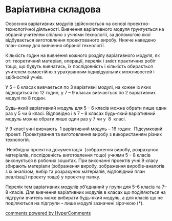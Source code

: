 <div id="hypercomments_widget" class="js-hypercomments-widget invisible"></div>

Варіативна складова
=============================================

<p>Освоєння варіативних модулів здійснюється на основі проектно-технологічної діяльності. Вивчення варіативного модуля ґрунтується на обраній учителем спільно з учнями технології, за допомогою якої відбувається виготовлення проектованого виробу. Нижче наведено план-схему для вивчення обраної технології.</p>
<p>Кількість годин на вивчення кожного розділу варіативного модуля, як от: теоретичний матеріал, операції, перелік і зміст практичних робіт тощо, що будуть вивчатись, їх послідовність і кількість обирається учителем самостійно з урахуванням індивідуальних можливостей і здібностей учнів.</p>
<p>У 5&nbsp;&ndash; 6 класах вивчається по 3 варіативні модулі, на кожен із яких відводиться по 12 годин, у 7&nbsp;&ndash; 9 класах вивчається по 2 варіативних модулі по 8 годин.&nbsp;</p>
<p>Будь-який варіативний модуль для 5&nbsp;&ndash; 6 класів можна обрати лише один раз у 5 чи 6 класі. Відповідно і в 7&nbsp;&ndash; 8 класах будь-який варіативний модуль можна обрати лише один раз у 7 чи у&nbsp; 8&nbsp; класі.&nbsp;</p>
<p>У 9 класі учні вивчають &nbsp;1 варіативний модуль &ndash; 16 годин:&nbsp; Підсумковий проект. Проектування та виготовлення виробу з використанням різних технологій.</p>
<p>&nbsp;Необхідна проектна документація&nbsp; (зображення виробу, розрахунок матеріалів, послідовність виготовлення тощо) учнями 5&nbsp;&ndash; 8 класів виконується в робочих зошитах. При виконанні проектів учні 9 класу збирають матеріали (зображення виробу, зображення виробів-аналогів з їх аналізом, вибір та розрахунок матеріалів, відповідний план реалізації проекту тощо) у проектну папку.</p>
<p>Перелік тем варіативних модулів об&rsquo;єднаний у групи для 5&ndash;6 класів та 7&ndash;8 класів. Для вивчення варіативних модулів в класах що поділяються на підгрупи вчитель може вибирати будь-який модуль, а для класів що не поділяються на підгрупи &ndash; лише модулі зазначені зірочкою (*).</p>

<div class="js-hypercomments-container">
<a href="http://hypercomments.com" class="hc-link" title="comments widget">comments powered by HyperComments</a>
</div>